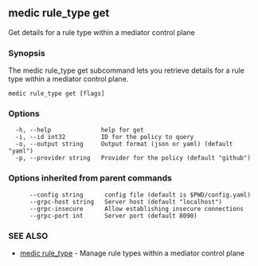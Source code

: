 ## medic rule_type get

Get details for a rule type within a mediator control plane

### Synopsis

The medic rule_type get subcommand lets you retrieve details for a rule type within a
mediator control plane.

```
medic rule_type get [flags]
```

### Options

```
  -h, --help              help for get
  -i, --id int32          ID for the policy to query
  -o, --output string     Output format (json or yaml) (default "yaml")
  -p, --provider string   Provider for the policy (default "github")
```

### Options inherited from parent commands

```
      --config string      config file (default is $PWD/config.yaml)
      --grpc-host string   Server host (default "localhost")
      --grpc-insecure      Allow establishing insecure connections
      --grpc-port int      Server port (default 8090)
```

### SEE ALSO

* [medic rule_type](medic_rule_type.md)	 - Manage rule types within a mediator control plane

